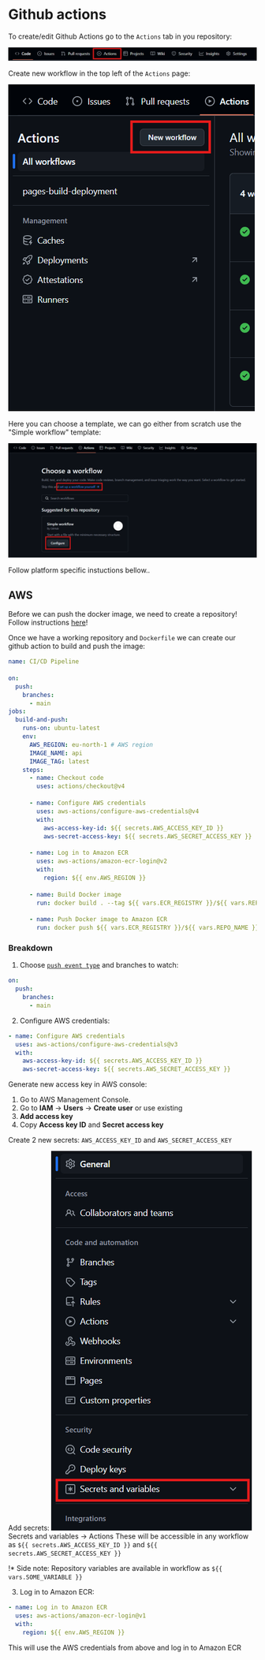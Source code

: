 # Github actions

To create/edit Github Actions go to the `Actions` tab in you repository:

![image](images/go-to-github-actions.png)

Create new workflow in the top left of the `Actions` page:

![image](images/new-github-action.png)

Here you can choose a template, we can go either from scratch use the "Simple workflow" template:

![image](images/new-github-action-choose-template.png)

Follow platform specific instuctions bellow..

## AWS

Before we can push the docker image, we need to create a repository! Follow instructions [here](/AWS-create-ECR.md)!

Once we have a working repository and `Dockerfile` we can create our github action to build and push the image:

```yaml
name: CI/CD Pipeline

on:
  push:
    branches:
      - main
jobs:
  build-and-push:
    runs-on: ubuntu-latest
    env:
      AWS_REGION: eu-north-1 # AWS region
      IMAGE_NAME: api
      IMAGE_TAG: latest
    steps:
      - name: Checkout code
        uses: actions/checkout@v4

      - name: Configure AWS credentials
        uses: aws-actions/configure-aws-credentials@v4
        with:
          aws-access-key-id: ${{ secrets.AWS_ACCESS_KEY_ID }}
          aws-secret-access-key: ${{ secrets.AWS_SECRET_ACCESS_KEY }}

      - name: Log in to Amazon ECR
        uses: aws-actions/amazon-ecr-login@v2
        with:
          region: ${{ env.AWS_REGION }}

      - name: Build Docker image
        run: docker build . --tag ${{ vars.ECR_REGISTRY }}/${{ vars.REPO_NAME }}/${{ env.IMAGE_NAME }}:${{ env.IMAGE_TAG }}

      - name: Push Docker image to Amazon ECR
        run: docker push ${{ vars.ECR_REGISTRY }}/${{ vars.REPO_NAME }}/${{ env.IMAGE_NAME }}:${{ env.IMAGE_TAG }}
```
### Breakdown
1. Choose [`push event type`](https://docs.github.com/en/actions/writing-workflows/choosing-when-your-workflow-runs/events-that-trigger-workflows#push) and branches to watch:
```yaml
on:
  push:
    branches:
      - main
```
2. Configure AWS credentials:
```yaml
- name: Configure AWS credentials
  uses: aws-actions/configure-aws-credentials@v3
  with:
    aws-access-key-id: ${{ secrets.AWS_ACCESS_KEY_ID }}
    aws-secret-access-key: ${{ secrets.AWS_SECRET_ACCESS_KEY }}
```
Generate new access key in AWS console:
1. Go to AWS Management Console.
2. Go to **IAM** -> **Users** -> **Create user** or use existing
3. **Add access key**
4. Copy **Access key ID** and **Secret access key**

Create 2 new secrets: `AWS_ACCESS_KEY_ID` and   `AWS_SECRET_ACCESS_KEY`

Add secrets:
![image](images/add-repository-secrets.png)
Secrets and variables -> Actions
These will be accessible in any workflow as `${{ secrets.AWS_ACCESS_KEY_ID }}` and `${{ secrets.AWS_SECRET_ACCESS_KEY }}`

!* Side note: Repository variables are available in workflow as `${{ vars.SOME_VARIABLE }}`

3. Log in to Amazon ECR:
```yaml
- name: Log in to Amazon ECR
  uses: aws-actions/amazon-ecr-login@v1
  with:
    region: ${{ env.AWS_REGION }}
```
This will use the AWS credentials from above and log in to Amazon ECR